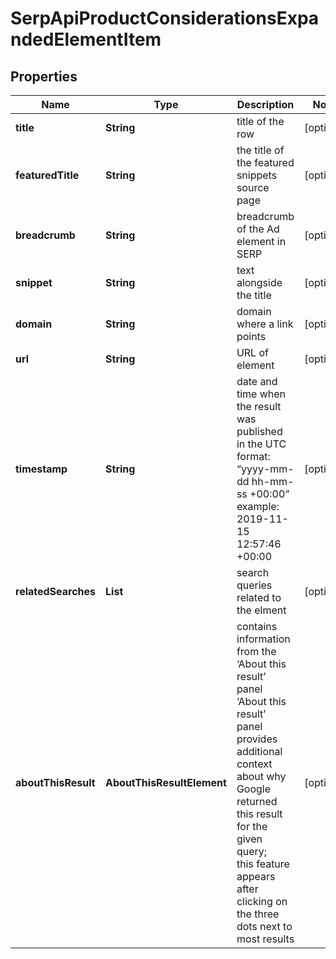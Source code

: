 # SerpApiProductConsiderationsExpandedElementItem


## Properties

| Name | Type | Description | Notes |
|------------ | ------------- | ------------- | -------------|
**title** | **String** | title of the row |[optional]|
**featuredTitle** | **String** | the title of the featured snippets source page |[optional]|
**breadcrumb** | **String** | breadcrumb of the Ad element in SERP |[optional]|
**snippet** | **String** | text alongside the title |[optional]|
**domain** | **String** | domain where a link points |[optional]|
**url** | **String** | URL of element |[optional]|
**timestamp** | **String** | date and time when the result was published<br>in the UTC format: “yyyy-mm-dd hh-mm-ss +00:00”<br>example:<br>2019-11-15 12:57:46 +00:00 |[optional]|
**relatedSearches** | **List<String>** | search queries related to the elment |[optional]|
**aboutThisResult** | **AboutThisResultElement** | contains information from the ‘About this result’ panel<br>‘About this result’ panel provides additional context about why Google returned this result for the given query;<br>this feature appears after clicking on the three dots next to most results |[optional]|